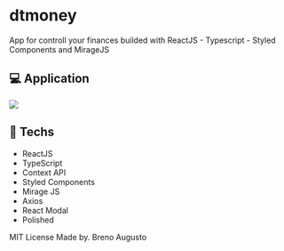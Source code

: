 <h1> dtmoney </h1>

<p> App for controll your finances builded with ReactJS - Typescript - Styled Components and MirageJS </p>


<h2> 💻 Application </h2>

<p> 
  <img src="https://i.imgur.com/V27Ixci.gif">
</p>

<h2> 🚀 Techs </h2>

* ReactJS
* TypeScript
* Context API
* Styled Components
* Mirage JS
* Axios
* React Modal
* Polished
 

MIT License
Made by. Breno Augusto
